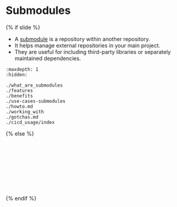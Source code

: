 # <i class="fab fa-git"></i> Submodules <i class="fa-solid fa-folder-tree"></i>
{% if slide %}
<!-- BUILDING THE SLIDES -->

- A [<i class="fab fa-git"></i> submodule](https://git-scm.com/book/en/v2/Git-Tools-Submodules) <i class="fa-solid fa-folder-tree"></i> is a repository within another repository.
- It helps manage external repositories in your main project.
- They are useful for including third-party libraries or separately maintained dependencies.

```{toctree}
:maxdepth: 1
:hidden:

./what_are_submodules
./features
./benefits
./use-cases-submodules
./howto.md
./working_with
./gotchas.md
./cicd_usage/index

```
{% else %}
<!-- BUILDING THE PAGES -->
<!-- build the page content here -->


```{include} ./what_are_submodules.md
```
```{include} ./features.md
```
```{include} ./benefits.md
```
```{include} ./use-cases-submodules.md
```
```{include} ./howto.md
```
```{include} ./working_with.md
```
```{include} ./gotchas.md
```
```{include} ./cicd_usage/index.md
```
```{include} ./cicd_usage/github.md
```
```{include} ./cicd_usage/gitlab.md
```
{% endif %}

